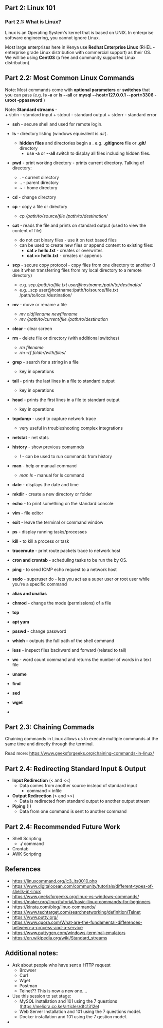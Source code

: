 ## Part 2: Linux 101 

### Part 2.1: What is Linux?

Linux is an Operating System's kernel that is based on UNIX. In enterprise software engineering, you cannot ignore Linux. 

Most large enterprises here in Kenya use **Redhat Enterprise Linux** (RHEL - enterprise grade Linux distribution with commercial support) as their OS. We will be using **CentOS** (a free and community supported Linux distribution). 

## Part 2.2: Most Common Linux Commands 

Note: Most commands come with **optional parameters** or **switches** that you can pass (e.g. **ls -a** or **ls --all** or **mysql --host=127.0.0.1 --port=3306 -uroot -ppassword** )

Note: **Standard streams** -  
    + stdin - standard input 
    + stdout - standard output 
    + stderr - standard error 

+ **ssh** - secure shell and used for remote login. 
+ **ls** - directory listing (windows equivalent is *dir*). 
    + **hidden files** and directories begin a . e.g. **.gitignore** file  or **.git/** directory 
        + use **-a** or **--all** switch to display all files including hidden files. 
+ **pwd** - print working directory - prints current directory. Talking of directory:
    + . - current directory 
    + .. - parent directory 
    + ~ - home directory 
+ **cd** - change directory 
+ **cp** - copy a file or directory 
    + _cp /path/to/source/file /path/to/destination/_
+ **cat** - reads the file and prints on standard output (used to view the content of file) 
    + do not cat binary files - use it on text based files 
    + can be used to create new files or append content to existing files:
        + **cat > hello.txt**  - creates or overwrites
        + **cat >> hello.txt** - creates or appends
+ **scp** - secure copy protocol - copy files from one directory to another (I use it when transferring files from my local directory to a remote directory)
    + e.g. _scp /path/to/file.txt user@hostname:/path/to/destinatio/_
    + e.g. _scp user@hostname:/path/to/source/file.txt /path/to/local/destination/
+ **mv** - move or rename a file 
    + _mv oldfilename newfilename_
    + _mv /path/to/current/file /path/to/destination_
+ **clear** - clear screen
+ **rm** - delete file or directory (with additional switches)
    + _rm filename_
    + _rm -rf folder/with/files/_
+ **grep** - search for a string in a file 
    + key in operations 
+ **tail** - prints the last lines in a file to standard output 
    + key in operations 
+ **head** - prints the first lines in a file to standard output 
    + key in operations 
+ **tcpdump** - used to capture network trace 
    + very useful in troubleshooting complex integrations 
+ **netstat** - net stats 
+ **history** - show previous comamnds 
    + **!** - can be used to run commands from history
+ **man** - help or manual command 
    + _man ls_ - manual for ls command 
+ **date** - displays the date and time 
+ **mkdir** - create a new directory or folder 
+ **echo** - to print something on the standard console 
+ **vim** - file editor 
+ **exit** - leave the terminal or command window 
+ **ps** - display running tasks/processes 
+ **kill** - to kill a process or task 
+ **traceroute** - print route packets trace to network host 
+ **cron and crontab** - scheduling tasks to be run the by OS. 
+ **ping** - to send ICMP echo request to a network host 
+ **sudo** - superuser do - lets you act as a super user or root user while you're a specific command

+ **alias and unalias** 
+ **chmod** - change the mode (permissions) of a file 
+ **top** 
+ **apt yum** 
+ **psswd** - change password 
+ **which** - outputs the full path of the shell command 
+ **less** -  inspect files backward and forward (related to tail)
+ **wc** - word count command and returns the number of words in a text file 
+ **uname** 
+ **find** 
+ **sed** 
+ **wget** 
+ 


## Part 2.3: Chaining Commads

Chaining commands in Linux allows us to execute multiple commands at the same time and directly through the terminal.


Read more: https://www.geeksforgeeks.org/chaining-commands-in-linux/

## Part 2.4: Redirecting Standard Input & Output

+ **Input Redirection** (< and <<)
    + Data comes from another source instead of standard input 
        + command < infile 
+ **Output Redirection** (> and  >>)
    + Data is redirected from standard output to another output stream
+ **Piping** (|)
    + Data from one command is sent to another command 


## Part 2.4: Recommended Future Work 
+ Shell Scripting 
    + **./** command
+ Crontab 
+ AWK Scripting 










## References 
+ https://linuxcommand.org/lc3_lts0010.php
+ https://www.digitalocean.com/community/tutorials/different-types-of-shells-in-linux
+ https://www.geeksforgeeks.org/linux-vs-windows-commands/
+ https://maker.pro/linux/tutorial/basic-linux-commands-for-beginners
+ https://kinsta.com/blog/linux-commands/
+ https://www.techtarget.com/searchnetworking/definition/Telnet
+ https://www.putty.org/
+ https://www.quora.com/What-are-the-fundamental-differences-between-a-process-and-a-service
+ https://www.puttygen.com/windows-terminal-emulators
+ https://en.wikipedia.org/wiki/Standard_streams



## Additional notes: 

+ Ask about people who have sent a HTTP request  
    + Browser 
    + Curl 
    + Wget 
    + Postman 
    + Telnet?? This is now a new one.... 
+ Use this session to set stage:
    + MySQL installation and 101 using the 7 questions (https://meliora.co.ke/articles/dfc1312e)
    + Web Server Installation and 101 using the 7 questions model. 
    + Docker installation and 101 using the 7 qestion model. 
+ 
